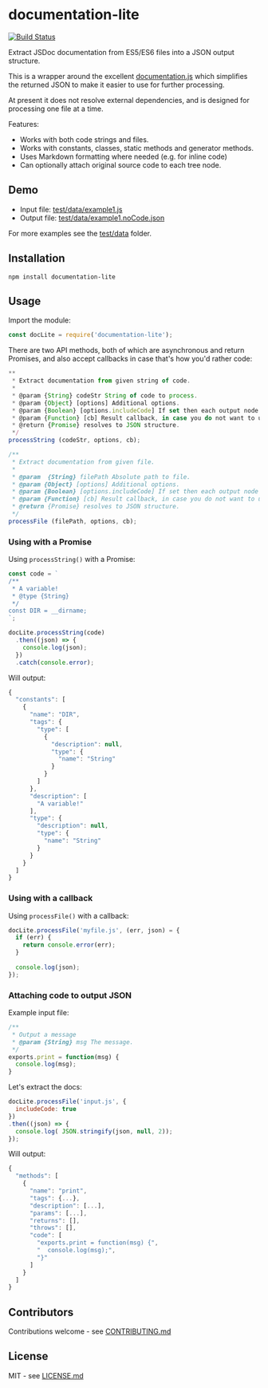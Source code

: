 # documentation-lite

[![Build Status](https://secure.travis-ci.org/hiddentao/documentation-lite.png)](http://travis-ci.org/hiddentao/documentation-lite)

Extract JSDoc documentation from ES5/ES6 files into a JSON output structure.

This is a wrapper around the excellent [documentation.js](https://github.com/documentationjs/documentation) 
which simplifies the returned JSON to make it easier to use for further 
processing. 

At present it does not resolve external dependencies, and is designed for 
processing one file at a time.

Features:
* Works with both code strings and files.
* Works with constants, classes, static methods and generator methods.
* Uses Markdown formatting where needed (e.g. for inline code)
* Can optionally attach original source code to each tree node.

## Demo

* Input file: [test/data/example1.js](test/data/example1.js)
* Output file: [test/data/example1.noCode.json](test/data/example1.noCode.json)

For more examples see the [test/data](test/data) folder.

## Installation

```shell
npm install documentation-lite
```

## Usage

Import the module:

```js
const docLite = require('documentation-lite');
```

There are two API methods, both of which are asynchronous and return Promises, 
and also accept callbacks in case that's how you'd rather code:

```js
**
 * Extract documentation from given string of code.
 * 
 * @param {String} codeStr String of code to process.
 * @param {Object} [options] Additional options.
 * @param {Boolean} [options.includeCode] If set then each output node will include a `code` key containing the original relevant source code.
 * @param {Function} [cb] Result callback, in case you do not want to use Promises.
 * @return {Promise} resolves to JSON structure.
 */
processString (codeStr, options, cb);

/**
 * Extract documentation from given file.
 * 
 * @param  {String} filePath Absolute path to file.
 * @param {Object} [options] Additional options.
 * @param {Boolean} [options.includeCode] If set then each output node will include a `code` key containing the original relevant source code.
 * @param {Function} [cb] Result callback, in case you do not want to use Promises.
 * @return {Promise} resolves to JSON structure.
 */
processFile (filePath, options, cb);
```

### Using with a Promise

Using `processString()` with a Promise:

```js
const code = `
/**
 * A variable!
 * @type {String}
 */
const DIR = __dirname;
`;

docLite.processString(code)
  .then((json) => {
    console.log(json);
  })
  .catch(console.error);
```

Will output:

```js
{
  "constants": [
    {
      "name": "DIR",
      "tags": {
        "type": [
          {
            "description": null,
            "type": {
              "name": "String"
            }
          }
        ]
      },
      "description": [
        "A variable!"
      ],
      "type": {
        "description": null,
        "type": {
          "name": "String"
        }
      }
    }
  ]
}
```

### Using with a callback

Using `processFile()` with a callback:

```js
docLite.processFile('myfile.js', (err, json) = {
  if (err) {
    return console.error(err);
  }
  
  console.log(json);
});
```

### Attaching code to output JSON

Example input file:

```js
/**
 * Output a message
 * @param {String} msg The message.
 */
exports.print = function(msg) {
  console.log(msg);
}
```

Let's extract the docs:

```js
docLite.processFile('input.js', {
  includeCode: true
})
.then((json) => {
  console.log( JSON.stringify(json, null, 2));
});
```

Will output:

```js
{
  "methods": [
    {
      "name": "print",
      "tags": {...},
      "description": [...],
      "params": [...],
      "returns": [],
      "throws": [],
      "code": [
        "exports.print = function(msg) {",
        "  console.log(msg);",
        "}"
      ]
    }
  ]
}
```

## Contributors

Contributions welcome - see [CONTRIBUTING.md](CONTRIBUTING.md)

## License

MIT - see [LICENSE.md](LICENSE.md)

